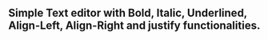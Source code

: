 ## Simple Text editor with Bold, Italic, Underlined, Align-Left, Align-Right and justify functionalities.
